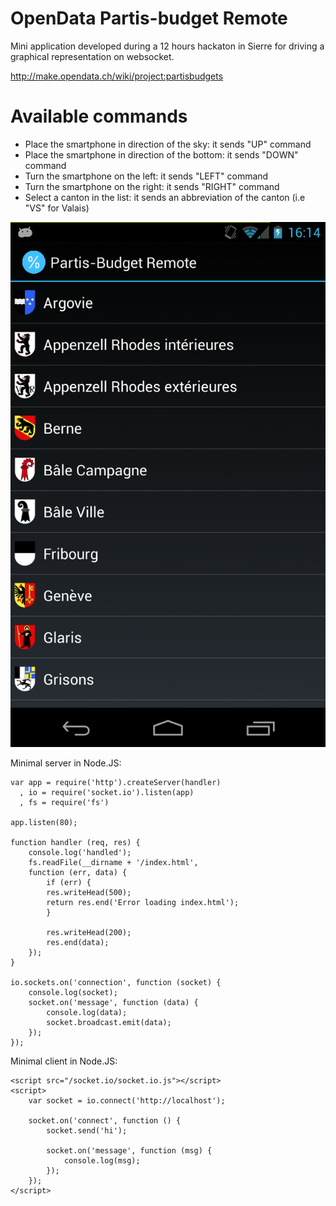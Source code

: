 OpenData Partis-budget Remote
============================

Mini application developed during a 12 hours hackaton in Sierre for driving a graphical representation on websocket.

http://make.opendata.ch/wiki/project:partisbudgets

Available commands
==================
- Place the smartphone in direction of the sky: it sends "UP" command
- Place the smartphone in direction of the bottom: it sends "DOWN" command
- Turn the smartphone on the left: it sends "LEFT" command
- Turn the smartphone on the right: it sends "RIGHT" command
- Select a canton in the list: it sends an abbreviation of the canton (i.e "VS" for Valais)

![Screenshot](https://github.com/JJSarrasin/opendata_partisbudget_remote/blob/master/screenshot.png?raw=true)

Minimal server in Node.JS:
```
var app = require('http').createServer(handler)
  , io = require('socket.io').listen(app)
  , fs = require('fs')

app.listen(80);

function handler (req, res) {
  	console.log('handled');
  	fs.readFile(__dirname + '/index.html',
  	function (err, data) {
    	if (err) {
      	res.writeHead(500);
      	return res.end('Error loading index.html');
    	}

    	res.writeHead(200);
    	res.end(data);
  	});
}

io.sockets.on('connection', function (socket) {
	console.log(socket);
  	socket.on('message', function (data) {
    	console.log(data);
    	socket.broadcast.emit(data);
  	});
});
```

Minimal client in Node.JS:
```
<script src="/socket.io/socket.io.js"></script>
<script>
  	var socket = io.connect('http://localhost');

	socket.on('connect', function () {
		socket.send('hi');

    	socket.on('message', function (msg) {
    		console.log(msg);
    	});
  	});
</script>
```
